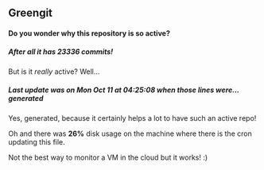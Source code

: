 ## Greengit

#### Do you wonder why this repository is so active?

##### After all it has 23336 commits!

But is it *really* active? Well...

##### Last update was on Mon Oct 11 at 04:25:08 when those lines were... generated

Yes, generated, because it certainly helps a lot to have such an active repo!

Oh and there was **26%** disk usage on the machine
where there is the cron updating this file.

Not the best way to monitor a VM in the cloud but it works! :)
